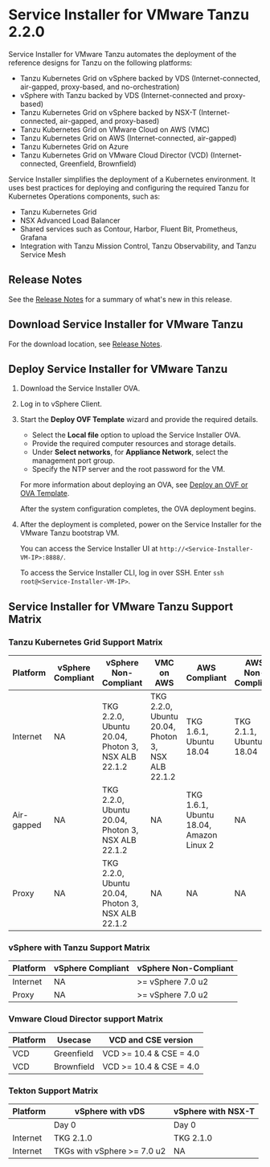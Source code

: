 # Service Installer for VMware Tanzu 2.2.0

Service Installer for VMware Tanzu automates the deployment of the reference designs for Tanzu on the following platforms:

- Tanzu Kubernetes Grid on vSphere backed by VDS (Internet-connected, air-gapped, proxy-based, and no-orchestration)
- vSphere with Tanzu backed by VDS (Internet-connected and proxy-based)
- Tanzu Kubernetes Grid on vSphere backed by NSX-T (Internet-connected, air-gapped, and proxy-based)
- Tanzu Kubernetes Grid on VMware Cloud on AWS (VMC)
- Tanzu Kubernetes Grid on AWS (Internet-connected, air-gapped)
- Tanzu Kubernetes Grid on Azure
- Tanzu Kubernetes Grid on VMware Cloud Director (VCD) (Internet-connected, Greenfield, Brownfield)

Service Installer simplifies the deployment of a Kubernetes environment. It uses best practices for deploying and configuring the required Tanzu for Kubernetes Operations components, such as:

- Tanzu Kubernetes Grid
- NSX Advanced Load Balancer
- Shared services such as Contour, Harbor, Fluent Bit, Prometheus, Grafana
- Integration with Tanzu Mission Control, Tanzu Observability, and Tanzu Service Mesh

## Release Notes
See the [Release Notes](WhatsNew.md) for a summary of what's new in this release.

## Download Service Installer for VMware Tanzu
For the download location, see [Release Notes](WhatsNew.md).

## Deploy Service Installer for VMware Tanzu

1. Download the Service Installer OVA.
1. Log in to vSphere Client.
1. Start the **Deploy OVF Template** wizard and provide the required details.
   - Select the **Local file** option to upload the Service Installer OVA.
   - Provide the required computer resources and storage details.
   - Under **Select networks**, for **Appliance Network**, select the management port group.
   - Specify the NTP server and the root password for the VM.

   For more information about deploying an OVA, see [Deploy an OVF or OVA Template](https://docs.vmware.com/en/VMware-vSphere/7.0/com.vmware.vsphere.vm_admin.doc/GUID-17BEDA21-43F6-41F4-8FB2-E01D275FE9B4.html).

   After the system configuration completes, the OVA deployment begins.

1. After the deployment is completed, power on the Service Installer for the VMware Tanzu bootstrap VM.

   You can access the Service Installer UI at `http://<Service-Installer-VM-IP>:8888/`.

   To access the Service Installer CLI, log in over SSH. Enter `ssh root@<Service-Installer-VM-IP>`.


## Service Installer for VMware Tanzu Support Matrix


### Tanzu Kubernetes Grid Support Matrix

| Platform     | vSphere Compliant | vSphere Non-Compliant                                         | VMC on AWS                                                   | AWS Compliant                                  | AWS Non-Compliant            | Azure                        |
|--------------|-------------------|---------------------------------------------------------------|--------------------------------------------------------------|------------------------------------------------|------------------------------|------------------------------|
| Internet     | NA                | TKG 2.2.0, <br> Ubuntu 20.04,<br>Photon 3,<br> NSX ALB 22.1.2 | TKG 2.2.0, <br> Ubuntu 20.04,<br>Photon 3,<br>NSX ALB 22.1.2 | TKG 1.6.1, <br>Ubuntu 18.04                    | TKG 2.1.1, <br> Ubuntu 18.04 | TKG 1.6.0, <br> Ubuntu 20.04 |
| Air-gapped   | NA                | TKG 2.2.0, <br>Ubuntu 20.04,<br> Photon 3,<br> NSX ALB 22.1.2 | NA                                                           | TKG 1.6.1,<br> Ubuntu 18.04,<br>Amazon Linux 2 | NA                           | TKG 1.6.0, <br> Ubuntu 20.04 |
| Proxy        | NA                | TKG 2.2.0,<br> Ubuntu 20.04,<br> Photon 3,<br> NSX ALB 22.1.2 | NA                                                           | NA                                             | NA                           | TKG 1.6.0, <br>Ubuntu 20.04  |


### vSphere with Tanzu Support Matrix

| Platform | vSphere Compliant | vSphere Non-Compliant |
|----------|-------------------|-----------------------|
| Internet | NA                | >= vSphere 7.0 u2     |
| Proxy    | NA                | >= vSphere 7.0 u2     |

### Vmware Cloud Director support Matrix

| Platform | Usecase    | VCD and CSE version     |
|----------|------------|-------------------------|
| VCD      | Greenfield | VCD >= 10.4 & CSE = 4.0 |
| VCD      | Brownfield | VCD >= 10.4 & CSE = 4.0 |

### Tekton Support Matrix

| Platform | vSphere with vDS            | vSphere with NSX-T |
|----------|-----------------------------|--------------------|
|          | Day 0                       | Day 0               |
| Internet | TKG 2.1.0                   | TKG 2.1.0          |
| Internet | TKGs with vSphere >= 7.0 u2 | NA                 |
